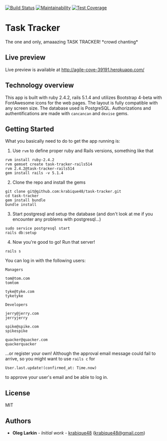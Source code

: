 [![Build Status](https://travis-ci.org/krabique/task-tracker.svg?branch=master)](https://travis-ci.org/krabique/task-tracker)
[![Maintainability](https://api.codeclimate.com/v1/badges/6b506bfb87fe7ff36d25/maintainability)](https://codeclimate.com/github/krabique48/task-tracker/maintainability)
[![Test Coverage](https://api.codeclimate.com/v1/badges/6b506bfb87fe7ff36d25/test_coverage)](https://codeclimate.com/github/krabique48/task-tracker/test_coverage)

# Task Tracker

The one and only, amaaazing TASK TRACKER! \*crowd chanting\*

## Live preview

Live preview is available at http://agile-cove-39191.herokuapp.com/

## Technology overview

This app is built with ruby 2.4.2, rails 5.1.4 and utilizes Bootstrap 4-beta with FontAwesome icons for the web pages. The layout is fully compatible with any screen size. The database used is PostgreSQL. Authorizations and authentifications are made with `cancancan` and `devise` gems.

## Getting Started

What you basically need to do to get the app running is:

1. Use `rvm` to define proper ruby and Rails versions, something like that
```
rvm install ruby-2.4.2
rvm gemset create task-tracker-rails514
rvm 2.4.2@task-tracker-rails514
gem install rails -v 5.1.4
```
2. Clone the repo and install the gems
```
git clone git@github.com:krabique48/task-tracker.git
cd task-tracker
gem install bundle
bundle install
```
3. Start postgresql and setup the database (and don't look at me if you encounter any problems with postgresql...)
```
sudo service postgresql start
rails db:setup
```
4. Now you're good to go! Run that server!
```
rails s
```

You can log in with the following users:

```
Managers

tom@tom.com
tomtom

tyke@tyke.com
tyketyke
```
```
Developers

jerry@jerry.com
jerryjerry

spike@spike.com
spikespike

quacker@quacker.com
quackerquacker
```
...or register your own! Although the approval email message could fail to arrive, so you might want to use `rails c` for
```
User.last.update!(confirmed_at: Time.now)
```
to approve your user's email and be able to log in.

## License

MIT

## Authors

* **Oleg Larkin** - *Initial work* - [krabique48](https://github.com/krabique48) (krabique48@gmail.com)
